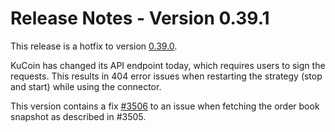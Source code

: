 # Release Notes - Version 0.39.1


This release is a hotfix to version [0.39.0](/release-notes/0.39.0).

KuCoin has changed its API endpoint today, which requires users to sign the requests. This results in 404 error issues when restarting the strategy (stop and start) while using the connector.

This version contains a fix [#3506](https://github.com/hummingbot/hummingbot/pull/3506) to an issue when fetching the order book snapshot as described in #3505.
